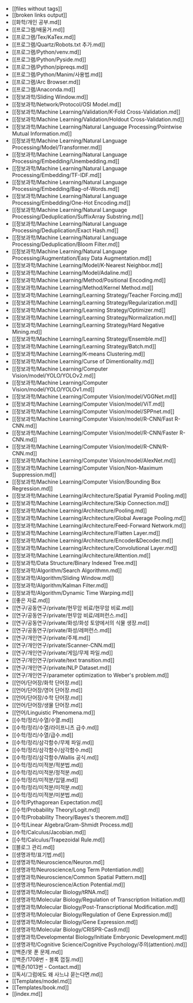 - [[files without tags]]
- [[broken links output]]
- [[화학/개인 공부.md]]
- [[프로그램/배울거.md]]
- [[프로그램/Tex/KaTex.md]]
- [[프로그램/Quartz/Robots.txt 추가.md]]
- [[프로그램/Python/venv.md]]
- [[프로그램/Python/Pyside.md]]
- [[프로그램/Python/pipreqs.md]]
- [[프로그램/Python/Manim/사용법.md]]
- [[프로그램/Arc Browser.md]]
- [[프로그램/Anaconda.md]]
- [[정보과학/Sliding Window.md]]
- [[정보과학/Network/Protocol/OSI Model.md]]
- [[정보과학/Machine Learning/Validation/K-Fold Cross-Validation.md]]
- [[정보과학/Machine Learning/Validation/Holdout Cross-Validation.md]]
- [[정보과학/Machine Learning/Natural Language Processing/Pointwise Mutual Information.md]]
- [[정보과학/Machine Learning/Natural Language Processing/Model/Transformer.md]]
- [[정보과학/Machine Learning/Natural Language Processing/Embedding/Unembedding.md]]
- [[정보과학/Machine Learning/Natural Language Processing/Embedding/TF-IDF.md]]
- [[정보과학/Machine Learning/Natural Language Processing/Embedding/Bag-of-Words.md]]
- [[정보과학/Machine Learning/Natural Language Processing/Embedding/One-Hot Encoding.md]]
- [[정보과학/Machine Learning/Natural Language Processing/Deduplication/SuffixArray Substring.md]]
- [[정보과학/Machine Learning/Natural Language Processing/Deduplication/Exact Hash.md]]
- [[정보과학/Machine Learning/Natural Language Processing/Deduplication/Bloom Filter.md]]
- [[정보과학/Machine Learning/Natural Language Processing/Augmentation/Easy Data Augmentation.md]]
- [[정보과학/Machine Learning/Model/K-Nearest Neighbor.md]]
- [[정보과학/Machine Learning/Model/Adaline.md]]
- [[정보과학/Machine Learning/Method/Positional Encoding.md]]
- [[정보과학/Machine Learning/Method/Kernel Method.md]]
- [[정보과학/Machine Learning/Learning Strategy/Teacher Forcing.md]]
- [[정보과학/Machine Learning/Learning Strategy/Regularization.md]]
- [[정보과학/Machine Learning/Learning Strategy/Optimizer.md]]
- [[정보과학/Machine Learning/Learning Strategy/Normalization.md]]
- [[정보과학/Machine Learning/Learning Strategy/Hard Negative Mining.md]]
- [[정보과학/Machine Learning/Learning Strategy/Ensemble.md]]
- [[정보과학/Machine Learning/Learning Strategy/Batch.md]]
- [[정보과학/Machine Learning/K-means Clustering.md]]
- [[정보과학/Machine Learning/Curse of Dimentionality.md]]
- [[정보과학/Machine Learning/Computer Vision/model/YOLO/YOLOv2.md]]
- [[정보과학/Machine Learning/Computer Vision/model/YOLO/YOLOv1.md]]
- [[정보과학/Machine Learning/Computer Vision/model/VGGNet.md]]
- [[정보과학/Machine Learning/Computer Vision/model/ViT.md]]
- [[정보과학/Machine Learning/Computer Vision/model/SPPnet.md]]
- [[정보과학/Machine Learning/Computer Vision/model/R-CNN/Fast R-CNN.md]]
- [[정보과학/Machine Learning/Computer Vision/model/R-CNN/Faster R-CNN.md]]
- [[정보과학/Machine Learning/Computer Vision/model/R-CNN/R-CNN.md]]
- [[정보과학/Machine Learning/Computer Vision/model/AlexNet.md]]
- [[정보과학/Machine Learning/Computer Vision/Non-Maximum Suppression.md]]
- [[정보과학/Machine Learning/Computer Vision/Bounding Box Regression.md]]
- [[정보과학/Machine Learning/Architecture/Spatial Pyramid Pooling.md]]
- [[정보과학/Machine Learning/Architecture/Skip Connection.md]]
- [[정보과학/Machine Learning/Architecture/Pooling.md]]
- [[정보과학/Machine Learning/Architecture/Global Average Pooling.md]]
- [[정보과학/Machine Learning/Architecture/Feed-Forward Network.md]]
- [[정보과학/Machine Learning/Architecture/Flatten Layer.md]]
- [[정보과학/Machine Learning/Architecture/Encoder&Decoder.md]]
- [[정보과학/Machine Learning/Architecture/Convolutional Layer.md]]
- [[정보과학/Machine Learning/Architecture/Attention.md]]
- [[정보과학/Data Structure/Binary Indexed Tree.md]]
- [[정보과학/Algorithm/Search Algorithmn.md]]
- [[정보과학/Algorithm/Sliding Window.md]]
- [[정보과학/Algorithm/Kalman Filter.md]]
- [[정보과학/Algorithm/Dynamic Time Warping.md]]
- [[좋은 자료.md]]
- [[연구/공동연구/private/현무암 비료/현무암 비료.md]]
- [[연구/공동연구/private/현무암 비료/레퍼런스.md]]
- [[연구/공동연구/private/화성/화성 토양에서의 식물 생장.md]]
- [[연구/공동연구/private/화성/레퍼런스.md]]
- [[연구/개인연구/private/주제.md]]
- [[연구/개인연구/private/Scanner-CNN.md]]
- [[연구/개인연구/private/게임/무제 파일.md]]
- [[연구/개인연구/private/text transition.md]]
- [[연구/개인연구/private/NLP Dataset.md]]
- [[연구/개인연구/parameter optimization to Weber's problem.md]]
- [[언어/단어장/화학 단어장.md]]
- [[언어/단어장/영어 단어장.md]]
- [[언어/단어장/수학 단어장.md]]
- [[언어/단어장/생물 단어장.md]]
- [[언어/Linguistic Phenomena.md]]
- [[수학/정리/수열/수열.md]]
- [[수학/정리/수열/라이프니츠 급수.md]]
- [[수학/정리/수열/급수.md]]
- [[수학/정리/삼각함수/무제 파일.md]]
- [[수학/정리/삼각함수/삼각함수.md]]
- [[수학/정리/삼각함수/Wallis 공식.md]]
- [[수학/정리/미적분/적분법.md]]
- [[수학/정리/미적분/정적분.md]]
- [[수학/정리/미적분/입델.md]]
- [[수학/정리/미적분/미적분.md]]
- [[수학/정리/미적분/미분법.md]]
- [[수학/Pythagorean Expectation.md]]
- [[수학/Probability Theory/Logit.md]]
- [[수학/Probability Theory/Bayes's theorem.md]]
- [[수학/Linear Algebra/Gram-Shmidt Process.md]]
- [[수학/Calculus/Jacobian.md]]
- [[수학/Calculus/Trapezoidal Rule.md]]
- [[블로그 관리.md]]
- [[생명과학/표기법.md]]
- [[생명과학/Neuroscience/Neuron.md]]
- [[생명과학/Neuroscience/Long Term Potentiation.md]]
- [[생명과학/Neuroscience/Common Spatial Pattern.md]]
- [[생명과학/Neuroscience/Action Potential.md]]
- [[생명과학/Molecular Biology/tRNA.md]]
- [[생명과학/Molecular Biology/Regulation of Transcription Initiation.md]]
- [[생명과학/Molecular Biology/Post-Transcriptional Modification.md]]
- [[생명과학/Molecular Biology/Regulation of Gene Expression.md]]
- [[생명과학/Molecular Biology/Gene Expression.md]]
- [[생명과학/Molecular Biology/CRISPR-Cas9.md]]
- [[생명과학/Developmental Biology/Initiate Embryonic Development.md]]
- [[생명과학/Cognitive Science/Cognitive Psychology/주의(attention).md]]
- [[백준/못 푼 문제.md]]
- [[백준/1708번 - 블록 껍질.md]]
- [[백준/1013번 - Contact.md]]
- [[독서/그럼에도 왜 사느냐 묻는다면.md]]
- [[Templates/model.md]]
- [[Templates/book.md]]
- [[index.md]]